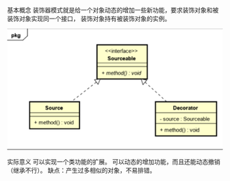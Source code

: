 基本概念 
装饰器模式就是给一个对象动态的增加一些新功能，要求装饰对象和被装饰对象实现同一个接口， 装饰对象持有被装饰对象的实例。

![img.png](img.png)

实际意义 
可以实现一个类功能的扩展。 
可以动态的增加功能，而且还能动态撤销（继承不行）。 
缺点：产生过多相似的对象，不易排错。


